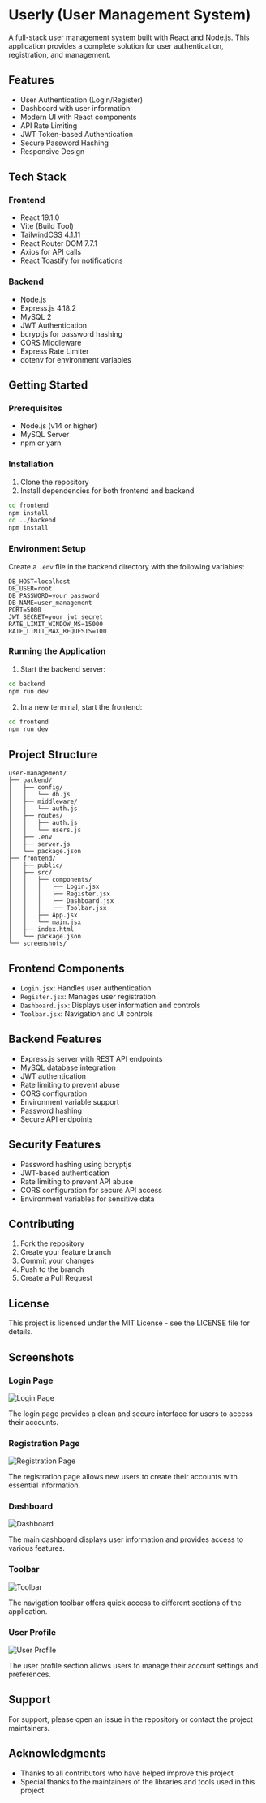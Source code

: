 # Userly (User Management System)

A full-stack user management system built with React and Node.js. This application provides a complete solution for user authentication, registration, and management.

## Features

- User Authentication (Login/Register)
- Dashboard with user information
- Modern UI with React components
- API Rate Limiting
- JWT Token-based Authentication
- Secure Password Hashing
- Responsive Design

## Tech Stack

### Frontend
- React 19.1.0
- Vite (Build Tool)
- TailwindCSS 4.1.11
- React Router DOM 7.7.1
- Axios for API calls
- React Toastify for notifications

### Backend
- Node.js
- Express.js 4.18.2
- MySQL 2
- JWT Authentication
- bcryptjs for password hashing
- CORS Middleware
- Express Rate Limiter
- dotenv for environment variables

## Getting Started

### Prerequisites

- Node.js (v14 or higher)
- MySQL Server
- npm or yarn

### Installation

1. Clone the repository
2. Install dependencies for both frontend and backend

```bash
cd frontend
npm install
cd ../backend
npm install
```

### Environment Setup

Create a `.env` file in the backend directory with the following variables:

```
DB_HOST=localhost
DB_USER=root
DB_PASSWORD=your_password
DB_NAME=user_management
PORT=5000
JWT_SECRET=your_jwt_secret
RATE_LIMIT_WINDOW_MS=15000
RATE_LIMIT_MAX_REQUESTS=100
```

### Running the Application

1. Start the backend server:

```bash
cd backend
npm run dev
```

2. In a new terminal, start the frontend:

```bash
cd frontend
npm run dev
```

## Project Structure

```
user-management/
├── backend/
│   ├── config/
│   │   └── db.js
│   ├── middleware/
│   │   └── auth.js
│   ├── routes/
│   │   ├── auth.js
│   │   └── users.js
│   ├── .env
│   ├── server.js
│   └── package.json
├── frontend/
│   ├── public/
│   ├── src/
│   │   ├── components/
│   │   │   ├── Login.jsx
│   │   │   ├── Register.jsx
│   │   │   ├── Dashboard.jsx
│   │   │   └── Toolbar.jsx
│   │   ├── App.jsx
│   │   └── main.jsx
│   ├── index.html
│   └── package.json
└── screenshots/
```

## Frontend Components

- `Login.jsx`: Handles user authentication
- `Register.jsx`: Manages user registration
- `Dashboard.jsx`: Displays user information and controls
- `Toolbar.jsx`: Navigation and UI controls

## Backend Features

- Express.js server with REST API endpoints
- MySQL database integration
- JWT authentication
- Rate limiting to prevent abuse
- CORS configuration
- Environment variable support
- Password hashing
- Secure API endpoints

## Security Features

- Password hashing using bcryptjs
- JWT-based authentication
- Rate limiting to prevent API abuse
- CORS configuration for secure API access
- Environment variables for sensitive data

## Contributing

1. Fork the repository
2. Create your feature branch
3. Commit your changes
4. Push to the branch
5. Create a Pull Request

## License

This project is licensed under the MIT License - see the LICENSE file for details.

## Screenshots

### Login Page
![Login Page](screenshots/Screenshot%20%28294%29.png)

The login page provides a clean and secure interface for users to access their accounts.

### Registration Page
![Registration Page](screenshots/Screenshot%20%28295%29.png)

The registration page allows new users to create their accounts with essential information.

### Dashboard
![Dashboard](screenshots/Screenshot%20%28296%29.png)

The main dashboard displays user information and provides access to various features.

### Toolbar
![Toolbar](screenshots/Screenshot%20%28297%29.png)

The navigation toolbar offers quick access to different sections of the application.

### User Profile
![User Profile](screenshots/Screenshot%20%28298%29.png)

The user profile section allows users to manage their account settings and preferences.

## Support

For support, please open an issue in the repository or contact the project maintainers.

## Acknowledgments

- Thanks to all contributors who have helped improve this project
- Special thanks to the maintainers of the libraries and tools used in this project
